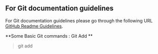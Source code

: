 
## For Git documentation guidelines 
For Git documentation guidelines please go through the following URL [GitHub Readme Guidelines](https://help.github.com/articles/basic-writing-and-formatting-syntax/).

**Some Basic Git commands : Git Add **
> git add
